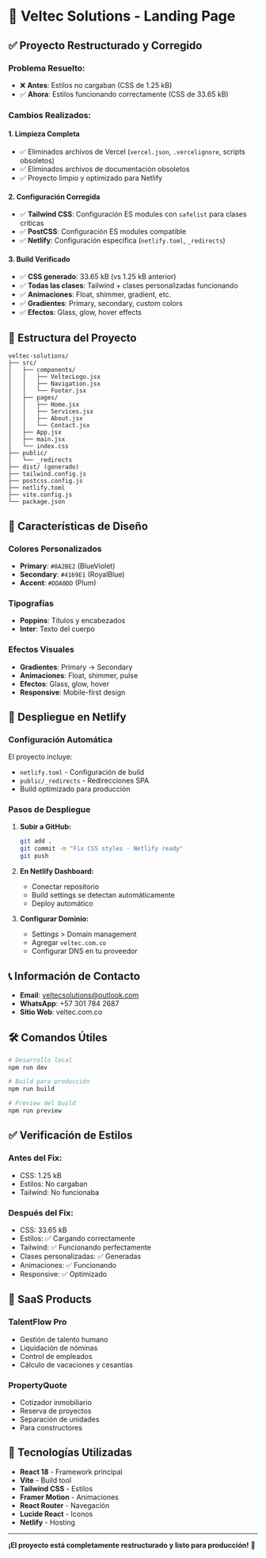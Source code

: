 # 🚀 Veltec Solutions - Landing Page

## ✅ **Proyecto Restructurado y Corregido**

### **Problema Resuelto:**
- ❌ **Antes**: Estilos no cargaban (CSS de 1.25 kB)
- ✅ **Ahora**: Estilos funcionando correctamente (CSS de 33.65 kB)

### **Cambios Realizados:**

#### **1. Limpieza Completa**
- ✅ Eliminados archivos de Vercel (`vercel.json`, `.vercelignore`, scripts obsoletos)
- ✅ Eliminados archivos de documentación obsoletos
- ✅ Proyecto limpio y optimizado para Netlify

#### **2. Configuración Corregida**
- ✅ **Tailwind CSS**: Configuración ES modules con `safelist` para clases críticas
- ✅ **PostCSS**: Configuración ES modules compatible
- ✅ **Netlify**: Configuración específica (`netlify.toml`, `_redirects`)

#### **3. Build Verificado**
- ✅ **CSS generado**: 33.65 kB (vs 1.25 kB anterior)
- ✅ **Todas las clases**: Tailwind + clases personalizadas funcionando
- ✅ **Animaciones**: Float, shimmer, gradient, etc.
- ✅ **Gradientes**: Primary, secondary, custom colors
- ✅ **Efectos**: Glass, glow, hover effects

## 📁 **Estructura del Proyecto**

```
veltec-solutions/
├── src/
│   ├── components/
│   │   ├── VeltecLogo.jsx
│   │   ├── Navigation.jsx
│   │   └── Footer.jsx
│   ├── pages/
│   │   ├── Home.jsx
│   │   ├── Services.jsx
│   │   ├── About.jsx
│   │   └── Contact.jsx
│   ├── App.jsx
│   ├── main.jsx
│   └── index.css
├── public/
│   └── _redirects
├── dist/ (generado)
├── tailwind.config.js
├── postcss.config.js
├── netlify.toml
├── vite.config.js
└── package.json
```

## 🎨 **Características de Diseño**

### **Colores Personalizados**
- **Primary**: `#8A2BE2` (BlueViolet)
- **Secondary**: `#4169E1` (RoyalBlue)
- **Accent**: `#DDA0DD` (Plum)

### **Tipografías**
- **Poppins**: Títulos y encabezados
- **Inter**: Texto del cuerpo

### **Efectos Visuales**
- **Gradientes**: Primary → Secondary
- **Animaciones**: Float, shimmer, pulse
- **Efectos**: Glass, glow, hover
- **Responsive**: Mobile-first design

## 🚀 **Despliegue en Netlify**

### **Configuración Automática**
El proyecto incluye:
- `netlify.toml` - Configuración de build
- `public/_redirects` - Redirecciones SPA
- Build optimizado para producción

### **Pasos de Despliegue**

1. **Subir a GitHub:**
   ```bash
   git add .
   git commit -m "Fix CSS styles - Netlify ready"
   git push
   ```

2. **En Netlify Dashboard:**
   - Conectar repositorio
   - Build settings se detectan automáticamente
   - Deploy automático

3. **Configurar Dominio:**
   - Settings > Domain management
   - Agregar `veltec.com.co`
   - Configurar DNS en tu proveedor

## 📞 **Información de Contacto**

- **Email**: veltecsolutions@outlook.com
- **WhatsApp**: +57 301 784 2687
- **Sitio Web**: veltec.com.co

## 🛠️ **Comandos Útiles**

```bash
# Desarrollo local
npm run dev

# Build para producción
npm run build

# Preview del build
npm run preview
```

## ✅ **Verificación de Estilos**

### **Antes del Fix:**
- CSS: 1.25 kB
- Estilos: No cargaban
- Tailwind: No funcionaba

### **Después del Fix:**
- CSS: 33.65 kB
- Estilos: ✅ Cargando correctamente
- Tailwind: ✅ Funcionando perfectamente
- Clases personalizadas: ✅ Generadas
- Animaciones: ✅ Funcionando
- Responsive: ✅ Optimizado

## 🎯 **SaaS Products**

### **TalentFlow Pro**
- Gestión de talento humano
- Liquidación de nóminas
- Control de empleados
- Cálculo de vacaciones y cesantías

### **PropertyQuote**
- Cotizador inmobiliario
- Reserva de proyectos
- Separación de unidades
- Para constructores

## 🔧 **Tecnologías Utilizadas**

- **React 18** - Framework principal
- **Vite** - Build tool
- **Tailwind CSS** - Estilos
- **Framer Motion** - Animaciones
- **React Router** - Navegación
- **Lucide React** - Iconos
- **Netlify** - Hosting

---

**¡El proyecto está completamente restructurado y listo para producción!** 🎉